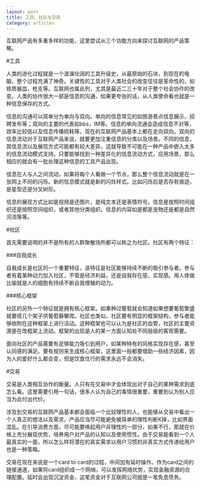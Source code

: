 ```yaml
---
layout: post
title: 工具、社区与交易
category: articles
---
```


互联网产品有多重多样的功能，这里尝试从三个功能方向来探讨互联网的产品策略。

#工具

人类的进化过程就是一个波澜壮阔的工具升级史，从最原始的石块，到现在的电脑，整个过程充满了神奇。关键性的工具对于人类社会的改变往往是革命性的，如铁质器皿，枪支等。互联网也属此列，尤其是最近二三十年对于整个社会协作的改变。人类的协作很大一部是信息的沟通，如果更夸张的话，从人类使命看也就是一种信息保存的方式。

信息的沟通可以简单分为单向与双向。单向的信息常见的如旅游景点信息展示，招聘发布等；双向的主要的代表如bbs，IM等。信息的单向流通会造成信息不对等，效率比较低以及信息传播损耗等。现在的互联网产品基本上都在走向双向。双向的信息流动对于互联网产品来说，就要更加注重信息的分类以及场景。不同的信息，其信息流以及展现方式可能都有较大差异，这就导致不可能在一种产品中嵌入太多的信息流动模式支持。只要能够找到一种差异化的信息流动方式，应用场景，那么相应的就会有一批处理这种信息的工具产品出现。

信息在人与人之间流动，如果将每个人看做一个节点，那么整个信息流动就是在一张网上不同的闪烁。新的信息模式就是新的闪烁样式。比如闪烁后是否存有痕迹，是星型还是分叉树形。

信息的展现方式比如是视频是还图片，是纯文本还是表情符号。信息是按照时间组织还是按照空间组织，或者其他分类组织。信息的内容如是都是宠物还是都是自然河流等等。

#社区

首先需要说明的并不是所有的人群聚散场所都可以称之为社区。社区有两个特征：

###自我成长

自我成长是社区的一个重要特征，该特征是社区能够持续不断的吸引参与者。参与者有着某种动力加入社区，不管是经济利益，还是自我存在感，实现感。用人体做比喻就是人的细胞有持续不断自我增殖的动力。

###核心框架

社区的另外一个特征就是拥有核心框架。如果种过葡萄就会知道如果想要葡萄繁盛就要搭几个架子供葡萄藤攀爬。社区也类似，社区要有明显的框架结构，参与者能够依附在这种框架上进行活动。这种框架也可以认为是社区的血管，社区的主要资源是在改框架上流动。框架的出现是人的某一方面认知处不同层级的客观需要。


面向社区的产品需要有足够能力吸引到用户，如某种特有的风格实现存在感，甚至认同感的满足。要有规则来生成核心框架，这里面一般都要借助一些经济因素，因为人的爱好什么都会变，但是饮食住行的需求永远不会消失。

#交易

交易是人类相互协作的衡量。人只有在交易中才会体现出对于自己的某种需求到底怎么看。这里需要引用一句话，很多人认为自己的事情很重要，重要到认为别人应当为此付出代价。

涉及到交易的互联网产品基本都会面临一个比较理性的人，也能够从交易中看出一个人真正的想法以及需求。产品应当尽可能避免被简单的理性判断K掉，比如界面混乱。在引导消费方面，尽可能要唤起用户非理性的一部分，如果不行，那就在价格上充分展现优势，培养用户对产品的认知以及使用惯性。由于交易能看到一个人最真实的一面，所以怎么样将潜在的真实需求以用户习惯的非真实方式传递给用户也是一种策略。

交易在现在来说是一个card to card的过程，中间加有延时操作。作为card之间的链接通道，如果将card组织成一个网络，可以发挥网络优势，实现金融资源的合理配置。延时会出现沉淀资金，这笔资金对于互联网公司就是一笔免息债务。
